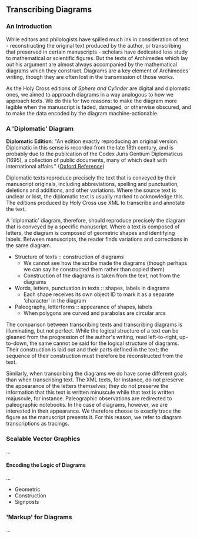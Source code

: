 ## Transcribing Diagrams

### An Introduction

While editors and philologists have spilled much ink in consideration of text - reconstructing the original text produced by the author, or transcribing that preserved in certain manuscripts - scholars have dedicated less study to  mathematical or scientific figures.  But the texts of Archimedes which lay out his argument are almost always accompanied by the mathematical diagrams which they construct.  Diagrams are a key element of Archimedes' writing, though they are often lost in the transmission of those works.

As the Holy Cross editions of *Sphere and Cylinder* are digital and diplomatic ones, we aimed to approach diagrams in a way analogous to how we approach texts.  We do this for two reasons: to make the diagram more legible when the manuscript is faded, damaged, or otherwise obscured, and to make the data encoded by the diagram machine-actionable.

### A 'Diplomatic' Diagram

**Diplomatic Edition**: "An edition exactly reproducing an original version. Diplomatic in this sense is recorded from the late 18th century, and is probably due to the publication of the Codex Juris Gentium Diplomaticus (1695), a collection of public documents, many of which dealt with international affairs." ([Oxford Reference](http://www.oxfordreference.com/view/10.1093/oi/authority.20110803095720226))

Diplomatic texts reproduce precisely the text that is conveyed by their manuscript originals, including abbreviations, spelling and punctuation, deletions and additions, and other variations.  Where the source text is unclear or lost, the diplomatic text is usually marked to acknowledge this.  The editions produced by Holy Cross use XML to transcribe and annotate the text.

A 'diplomatic' diagram, therefore, should reproduce precisely the diagram that is conveyed by a specific manuscript.  Where a text is composed of letters, the diagram is composed of geometric shapes and identifying labels.  Between manuscripts, the reader finds variations and corrections in the same diagram.

+ Structure of texts :: construction of diagrams
  + We cannot see how the scribe made the diagrams (though perhaps we can say he constructed them rather than copied them)
  + Construction of the diagrams is taken from the text, not from the diagrams
+ Words, letters, punctuation in texts :: shapes, labels in diagrams
  + Each shape receives its own object ID to mark it as a separate 'character' in the diagram
+ Paleography, letterforms :: appearance of shapes, labels
  + When polygons are curved and parabolas are circular arcs
 
The comparison between transcribing texts and transcribing diagrams is illuminating, but not perfect.  While the logical structure of a text can be gleaned from the progression of the author's writing, read left-to-right, up-to-down, the same cannot be said for the logical structure of diagrams.  Their construction is laid out and their parts defined in the text; the sequence of their construction must therefore be reconstructed from the text.

Similarly, when transcribing the diagrams we do have some different goals than when transcribing text.  The XML texts, for instance, do not preserve the appearance of the letters themselves; they do not preserve the information that this text is written minuscule while that text is written majuscule, for instance.  Paleographic observations are redirected to paleographic notebooks.  In the case of diagrams, however, we are interested in their appearance.  We therefore choose to exactly trace the figure as the manuscript presents it.  For this reason, we refer to diagram transcriptions as tracings.

### Scalable Vector Graphics

...

#### Encoding the Logic of Diagrams

...

+ Geometric
+ Construction
+ Signposts

### 'Markup' for Diagrams

...